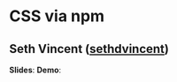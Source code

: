 # CSS via npm
## Seth Vincent ([sethdvincent](http://twitter.com/sethdvincent))

**Slides**: 
**Demo**:

